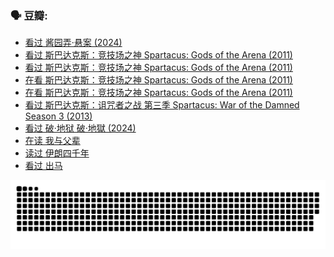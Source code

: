 
### 🗣 豆瓣:

<!-- DOUBAN-ACTIVITIES:START -->
- [看过 酱园弄·悬案‎ (2024)](https://www.douban.com/doubanapp/dispatch?uri=%2Fstatus%2F6853415555%2F%3F_spm_id%3DMTM2MDY5MjM4&_i=56527603)
- [看过 斯巴达克斯：竞技场之神 Spartacus: Gods of the Arena‎ (2011)](https://www.douban.com/doubanapp/dispatch?uri=%2Fstatus%2F6846797009%2F%3F_spm_id%3DMTM2MDY5MjM4&_i=56527603)
- [看过 斯巴达克斯：竞技场之神 Spartacus: Gods of the Arena‎ (2011)](https://www.douban.com/doubanapp/dispatch?uri=%2Fstatus%2F6846768859%2F%3F_spm_id%3DMTM2MDY5MjM4&_i=56527603)
- [在看 斯巴达克斯：竞技场之神 Spartacus: Gods of the Arena‎ (2011)](https://www.douban.com/doubanapp/dispatch?uri=%2Fstatus%2F6801001482%2F%3F_spm_id%3DMTM2MDY5MjM4&_i=56527603)
- [在看 斯巴达克斯：竞技场之神 Spartacus: Gods of the Arena‎ (2011)](https://www.douban.com/doubanapp/dispatch?uri=%2Fstatus%2F6800974974%2F%3F_spm_id%3DMTM2MDY5MjM4&_i=56527603)
- [看过 斯巴达克斯：诅咒者之战 第三季 Spartacus: War of the Damned Season 3‎ (2013)](https://www.douban.com/doubanapp/dispatch?uri=%2Fstatus%2F6796490469%2F%3F_spm_id%3DMTM2MDY5MjM4&_i=56527603)
- [看过 破·地狱 破·地獄‎ (2024)](https://www.douban.com/doubanapp/dispatch?uri=%2Fstatus%2F6768161839%2F%3F_spm_id%3DMTM2MDY5MjM4&_i=56527604)
- [在读 我与父辈](https://www.douban.com/doubanapp/dispatch?uri=%2Fstatus%2F6739341387%2F%3F_spm_id%3DMTM2MDY5MjM4&_i=56527604)
- [读过 伊朗四千年](https://www.douban.com/doubanapp/dispatch?uri=%2Fstatus%2F6739338324%2F%3F_spm_id%3DMTM2MDY5MjM4&_i=56527604)
- [看过 出马](https://www.douban.com/doubanapp/dispatch?uri=%2Fstatus%2F6720144574%2F%3F_spm_id%3DMTM2MDY5MjM4&_i=56527604)
<!-- DOUBAN-ACTIVITIES:END -->


![Snake animation](https://raw.githubusercontent.com/w940853815/w940853815/output/github-contribution-grid-snake.svg)

<!--
**w940853815/w940853815** is a ✨ _special_ ✨ repository because its `README.md` (this file) appears on your GitHub profile.

Here are some ideas to get you started:

- 🔭 I’m currently working on ...
- 🌱 I’m currently learning ...
- 👯 I’m looking to collaborate on ...
- 🤔 I’m looking for help with ...
- 💬 Ask me about ...
- 📫 How to reach me: ...
- 😄 Pronouns: ...
- ⚡ Fun fact: ...
-->

